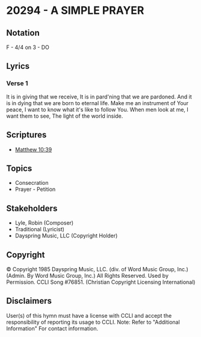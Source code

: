 # 20294 - A SIMPLE PRAYER

## Notation

F - 4/4 on 3 - DO

## Lyrics

### Verse 1

It is in giving that we receive, It is in pard'ning that we are pardoned. And it is in dying that we are born to eternal life. Make me an instrument of Your peace, I want to know what it's like to follow You. When men look at me, I want them to see, The light of the world inside.


## Scriptures

- [Matthew 10:39](https://www.biblegateway.com/passage/?search=Matthew%2010%3A39)

## Topics

- Consecration
- Prayer - Petition

## Stakeholders

- Lyle, Robin (Composer)
- Traditional (Lyricist)
- Dayspring Music, LLC (Copyright Holder)

## Copyright

© Copyright 1985 Dayspring Music, LLC. (div. of Word Music Group, Inc.) (Admin. By Word Music Group, Inc.) All Rights Reserved. Used by Permission. CCLI Song #76851.
(Christian Copyright Licensing International)

## Disclaimers

User(s) of this hymn must have a license with CCLI and accept the responsibility of reporting its usage to CCLI.
Note: Refer to "Additional Information" For contact information.

